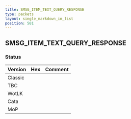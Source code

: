 ```yaml
---
title: SMSG_ITEM_TEXT_QUERY_RESPONSE
type: packets
layout: single_markdown_in_list
position: 581
---
```


## SMSG_ITEM_TEXT_QUERY_RESPONSE

### Status

Version | Hex | Comment
---------- | ---------- | ---------- 
Classic |  |  
TBC |  |  
WotLK |  |  
Cata |  |  
MoP |  |  